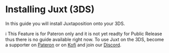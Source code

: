 # Installing Juxt (3DS)
In this guide you will install Juxtaposition onto your 3DS.


<div class="info-frame">ℹ️ This Feature is for Pateron only and it is not yet readty for Public Release thus there is no guide available right now. To use Juxt on the 3DS, become a supporter on <a href="https://patreon.com/PretendoNetwork/">Pateron</a> or on <a href="https://ko-fi.com/PretendoNetwork/">Kofi</a> and join our <a href="https://invite.gg/Pretendo/">Discord</a>.</div>